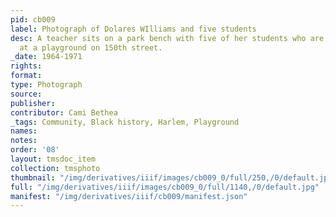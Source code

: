 ```yaml
---
pid: cb009
label: Photograph of Dolares WIlliams and five students
desc: A teacher sits on a park bench with five of her students who are holding dolls
  at a playground on 150th street.
_date: 1964-1971
rights:
format:
type: Photograph
source:
publisher:
contributor: Cami Bethea
_tags: Community, Black history, Harlem, Playground
names:
notes:
order: '08'
layout: tmsdoc_item
collection: tmsphoto
thumbnail: "/img/derivatives/iiif/images/cb009_0/full/250,/0/default.jpg"
full: "/img/derivatives/iiif/images/cb009_0/full/1140,/0/default.jpg"
manifest: "/img/derivatives/iiif/cb009/manifest.json"
---
```

